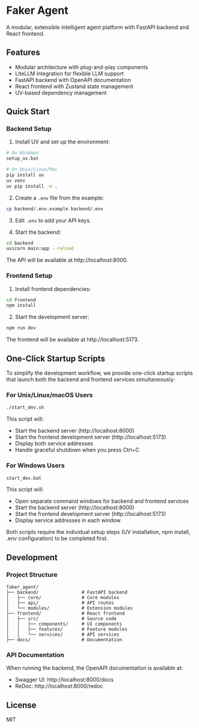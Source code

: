 # Faker Agent

A modular, extensible intelligent agent platform with FastAPI backend and React frontend.

## Features

- Modular architecture with plug-and-play components
- LiteLLM integration for flexible LLM support
- FastAPI backend with OpenAPI documentation
- React frontend with Zustand state management
- UV-based dependency management

## Quick Start

### Backend Setup

1. Install UV and set up the environment:

```bash
# On Windows
setup_uv.bat

# On Unix/Linux/Mac
pip install uv
uv venv
uv pip install -e .
```

2. Create a `.env` file from the example:

```bash
cp backend/.env.example backend/.env
```

3. Edit `.env` to add your API keys.

4. Start the backend:

```bash
cd backend
uvicorn main:app --reload
```

The API will be available at http://localhost:8000.

### Frontend Setup

1. Install frontend dependencies:

```bash
cd frontend
npm install
```

2. Start the development server:

```bash
npm run dev
```

The frontend will be available at http://localhost:5173.

## One-Click Startup Scripts

To simplify the development workflow, we provide one-click startup scripts that launch both the backend and frontend services simultaneously:

### For Unix/Linux/macOS Users

```bash
./start_dev.sh
```

This script will:
- Start the backend server (http://localhost:8000)
- Start the frontend development server (http://localhost:5173)
- Display both service addresses
- Handle graceful shutdown when you press Ctrl+C

### For Windows Users

```cmd
start_dev.bat
```

This script will:
- Open separate command windows for backend and frontend services
- Start the backend server (http://localhost:8000)
- Start the frontend development server (http://localhost:5173)
- Display service addresses in each window

Both scripts require the individual setup steps (UV installation, npm install, .env configuration) to be completed first.

## Development

### Project Structure

```
faker_agent/
├── backend/                # FastAPI backend
│   ├── core/               # Core modules
│   ├── api/                # API routes
│   └── modules/            # Extension modules
├── frontend/               # React frontend
│   ├── src/                # Source code
│   │   ├── components/     # UI components
│   │   ├── features/       # Feature modules
│   │   └── services/       # API services
├── docs/                   # Documentation
```

### API Documentation

When running the backend, the OpenAPI documentation is available at:

- Swagger UI: http://localhost:8000/docs
- ReDoc: http://localhost:8000/redoc

## License

MIT